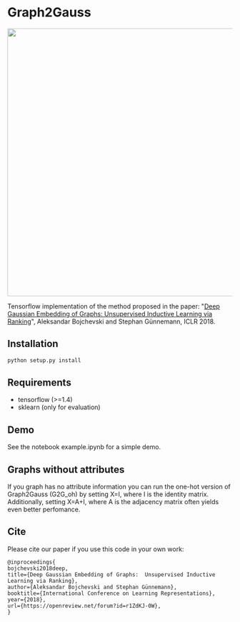 # Graph2Gauss 

<img src="https://www.kdd.in.tum.de/fileadmin/_processed_/csm_g2g_f6c3f13530.png" width="600">


Tensorflow implementation of the method proposed in the paper:
"[Deep Gaussian Embedding of Graphs: Unsupervised Inductive Learning via Ranking](https://openreview.net/forum?id=r1ZdKJ-0W)", Aleksandar Bojchevski and Stephan Günnemann, ICLR 2018.

## Installation
```bash
python setup.py install
```

## Requirements
* tensorflow (>=1.4)
* sklearn (only for evaluation)

## Demo
See the notebook example.ipynb for a simple demo.

## Graphs without attributes
If you graph has no attribute information you can run the one-hot version of Graph2Gauss (G2G_oh) by setting X=I, where I is the identity matrix. Additionally, setting X=A+I, where A is the adjacency matrix often yields even better perfomance.

## Cite
Please cite our paper if you use this code in your own work:

```
@inproceedings{
bojchevski2018deep,
title={Deep Gaussian Embedding of Graphs:  Unsupervised Inductive Learning via Ranking},
author={Aleksandar Bojchevski and Stephan Günnemann},
booktitle={International Conference on Learning Representations},
year={2018},
url={https://openreview.net/forum?id=r1ZdKJ-0W},
}
```
